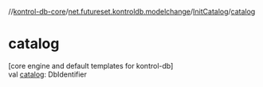 //[kontrol-db-core](../../../index.md)/[net.futureset.kontroldb.modelchange](../index.md)/[InitCatalog](index.md)/[catalog](catalog.md)

# catalog

[core engine and default templates for kontrol-db]\
val [catalog](catalog.md): DbIdentifier
